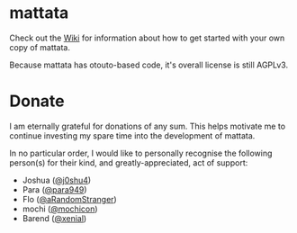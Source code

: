 # mattata
Check out the [Wiki](https://github.com/matthewhesketh/mattata/wiki) for information about how to get started with your own copy of mattata.

Because mattata has otouto-based code, it's overall license is still AGPLv3.

# Donate
I am eternally grateful for donations of any sum. This helps motivate me to continue investing my spare time into the development of mattata.

In no particular order, I would like to personally recognise the following person(s) for their kind, and greatly-appreciated, act of support:
* Joshua ([@j0shu4](https://telegram.me/j0shu4))
* Para ([@para949](https://telegram.me/para949))
* Flo ([@aRandomStranger](https://telegram.me/aRandomStranger))
* mochi ([@mochicon](https://telegram.me/mochicon))
* Barend ([@xenial](https://telegram.me/xenial))
